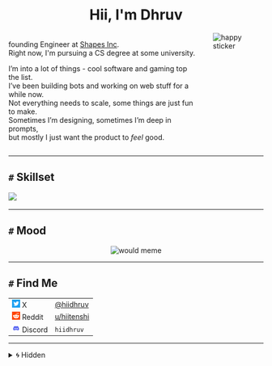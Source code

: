 <div align="center">

# Hii, I'm Dhruv

</div>

<div style="display: flex; align-items: flex-start; justify-content: space-between; flex-wrap: wrap; gap: 2rem;">

<div style="flex: 1; min-width: 280px;">

founding Engineer at <a href="https://shapes.inc">Shapes Inc</a>.  
Right now, I'm pursuing a CS degree at some university.  

I’m into a lot of things - cool software and gaming top the list.  
I’ve been building bots and working on web stuff for a while now.  
Not everything needs to scale, some things are just fun to make.  
Sometimes I’m designing, sometimes I’m deep in prompts,  
but mostly I just want the product to *feel* good.

</div>

<div style="min-width: 90px; max-width: 100px;">
  <img src="https://img.intercomm.in/v6q4or.png" width="100%" alt="happy sticker"/>
</div>

</div>

---

## `#` Skillset

<div>
  <img src="https://img.shields.io/badge/English-clear,%20sharp,%20useful-10B981?style=for-the-badge&labelColor=1E293B&logo=markdown&logoColor=white"/>
</div>

---

## `#` Mood

<p align="center">
  <img src="https://img.intercomm.in/4ew24x.jpg" width="400" alt="would meme"/>
</p>

---

## `#` Find Me

<table>
  <tr>
    <td><img src="https://github.com/edent/SuperTinyIcons/raw/master/images/svg/twitter.svg" width="16" /> X</td>
    <td><a href="https://x.com/hiidhruv">@hiidhruv</a></td>
  </tr>
  <tr>
    <td><img src="https://github.com/edent/SuperTinyIcons/raw/master/images/svg/reddit.svg" width="16" /> Reddit</td>
    <td><a href="https://reddit.com/u/hiitenshi">u/hiitenshi</a></td>
  </tr>
  <tr>
    <td><img src="https://github.com/edent/SuperTinyIcons/raw/master/images/svg/discord.svg" width="16" /> Discord</td>
    <td><code>hiidhruv</code></td>
  </tr>
</table>

---

<details>
<summary>🌀 Hidden</summary>
<br>
<pre>
This README doesn't really have an ending.
</pre>

<p align="center">
  <img src="https://img.intercomm.in/434i4c.png" width="120" alt="bot I made long ago"/>
</p>

</details>

<!-- Quietly doing stuff -->

